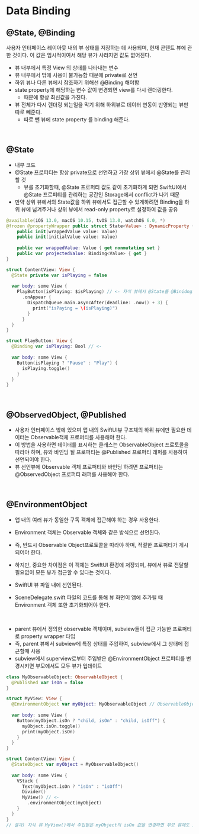 # Data Binding

## @State, @Binding
사용자 인터페이스 레이아웃 내의 뷰 상태를 저장하는 데 사용되며, 현재 콘텐트 뷰에 관한 것이다. 
이 값은 임시적이여서 해당 뷰가 사라지면 값도 없어진다.
* 뷰 내부에서 특정 View 의 상태를 나타내는 변수
* 뷰 내부에서 밖에 사용이 불가능함 때문에 private로 선언
* 하위 뷰나 다른 뷰에서 참조하기 위해선 @Binding 해야함
* state property에 해당하는 변수 값이 변경되면 view를 다시 렌더링한다.
    * 때문에 항상 최신값을 가진다.
* 뷰 전체가 다시 렌더링 되는일을 막기 위해 하위뷰로 데이터 변동이 반영되는 뷰만 따로 빼준다.
    * 따로 뺀 뷰에 state property 를 binding 해준다.
<br/>

## @State
- 내부 코드
- @State 프로퍼티는 항상 private으로 선언하고 가장 상위 뷰에서 @State를 관리할 것
   - 뷰를 초기화할때, @State 프로퍼티 값도 같이 초기화하게 되면 SwiftUI에서 @State 프로퍼티를 관리하는 공간인 Storage에서 conflict가 나기 때문
- 만약 상위 뷰에서의 State값을 하위 뷰에서도 접근할 수 있게하려면 Binding을 하위 뷰에 넘겨주거나 상위 뷰에서 read-only property로 설정하여 값을 공유
```Swift
@available(iOS 13.0, macOS 10.15, tvOS 13.0, watchOS 6.0, *)
@frozen @propertyWrapper public struct State<Value> : DynamicProperty {
    public init(wrappedValue value: Value)
    public init(initialValue value: Value)
    
    public var wrappedValue: Value { get nonmutating set }
    public var projectedValue: Binding<Value> { get }
}
```

```Swift
struct ContentView: View {
  @State private var isPlaying = false
  
  var body: some View {
    PlayButton(isPlaying: $isPlaying) // <- 자식 뷰에서 @State를 @Binidng으로 변경하고, 부모 뷰에서 자식 뷰로 넘겨줄때 Binding을 넘겨주는 방식
      .onAppear {
        DispatchQueue.main.asyncAfter(deadline: .now() + 3) {
          print("isPaying = \(isPlaying)")
        }
      }
  }
}

struct PlayButton: View {
  @Binding var isPlaying: Bool // <-
  
  var body: some View {
    Button(isPlaying ? "Pause" : "Play") {
      isPlaying.toggle()
    }
  }
}
```
<br/>

##  @ObservedObject, @Published
- 사용자 인터페이스 밖에 있으며 앱 내의 SwiftUI뷰 구조체의 하위 뷰에만 필요한 데이터는 Observable객체 프로퍼티를 사용해야 한다. 
- 이 방법을 사용하면 데이터를 표시하는 클래스는 ObservableObject 프로토콜을 따라야 하며, 뷰와 바인딩 될 프로퍼티는 @Published 프로퍼티 래퍼를 사용하여 선언되어야 한다. 
- 뷰 선언뷰에 Observable 객체 프로퍼티와 바인딩 하려면 프로퍼티는 @ObservedObject 프로퍼티 래퍼를 사용해야 한다.
<br/>

## @EnvironmentObject
- 앱 내의 여러 뷰가 동일한 구독 객체에 접근해야 하는 경우 사용한다.

- Environment 객체는 Observable 객체와 같은 방식으로 선언된다.
- 즉, 반드시 Observable Object프로토콜을 따라야 하며, 적절한 프로퍼티가 게시되어야 한다. 
- 하지만, 중요한 차이점은 이 객체는 SwiftUI 환경에 저장되며, 뷰에서 뷰로 전달할 필요없이 모든 뷰가 접근할 수 있다는 것이다.
- SwiftUI 뷰 파일 내에 선언된다. 
- SceneDelegate.swift 파일의 코드를 통해 뷰 화면이 앱에 추가될 때 Environment 객체 또한 초기화되어야 한다.
<br/>

- parent 뷰에서 정의한 observable 객체이며, subview들이 접근 가능한 프로퍼티로 property wrapper 타입
- 즉, parent 뷰에서 subview에 특정 상태를 주입하여, subview에서 그 상태에 접근할때 사용
- subview에서 superview로부터 주입받은 @EnvironmentObject 프로퍼티를 변경시키면 부모에서도 모두 뷰가 업데이트

```Swift
class MyObservableObject: ObservableObject {
  @Published var isOn = false
}

struct MyView: View {
  @EnvironmentObject var myObject: MyObservableObject // ObservableObject타입을 준수해야됨
  
  var body: some View {
    Button(myObject.isOn ? "child, isOn" : "child, isOff") {
      myObject.isOn.toggle()
      print(myObject.isOn)
    }
  }
}

struct ContentView: View {
  @StateObject var myObject = MyObservableObject()
  
  var body: some View {
    VStack {
      Text(myObject.isOn ? "isOn" : "isOff")
      Divider()
      MyView() // <-
        .environmentObject(myObject)
    }
  }
}
// 결과) 자식 뷰 MyView()에서 주입받은 myObject의 isOn 값을 변경하면 부모 뷰에도 isOn값이 변경
```
<br/>
